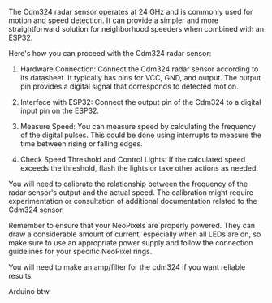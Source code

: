 The Cdm324 radar sensor operates at 24 GHz and is commonly used for motion and speed detection. It can provide a simpler and more straightforward solution for neighborhood speeders when combined with an ESP32.

Here's how you can proceed with the Cdm324 radar sensor:

1. Hardware Connection:
Connect the Cdm324 radar sensor according to its datasheet. It typically has pins for VCC, GND, and output. The output pin provides a digital signal that corresponds to detected motion.

2. Interface with ESP32:
Connect the output pin of the Cdm324 to a digital input pin on the ESP32.

3. Measure Speed:
You can measure speed by calculating the frequency of the digital pulses. This could be done using interrupts to measure the time between rising or falling edges.

4. Check Speed Threshold and Control Lights:
If the calculated speed exceeds the threshold, flash the lights or take other actions as needed.

You will need to calibrate the relationship between the frequency of the radar sensor's output and the actual speed. The calibration might require experimentation or consultation of additional documentation related to the Cdm324 sensor.



Remember to ensure that your NeoPixels are properly powered. They can draw a considerable amount of current, especially when all LEDs are on, so make sure to use an appropriate power supply and follow the connection guidelines for your specific NeoPixel rings.

You will need to make an amp/filter for the cdm324 if you want reliable results.

Arduino btw